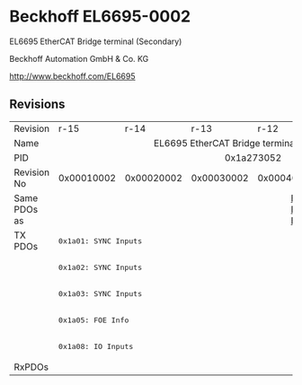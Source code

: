 # Beckhoff EL6695-0002

EL6695 EtherCAT Bridge terminal (Secondary)

Beckhoff Automation GmbH & Co. KG

http://www.beckhoff.com/EL6695

## Revisions
<table>
<tr >
<td>Revision</td>
<td>r-15</td>
<td>r-14</td>
<td>r-13</td>
<td>r-12</td>
<td>r-11</td>
<td>r-10</td>
</tr>
<tr >
<td>Name</td>
<td colspan=6 align="center">EL6695 EtherCAT Bridge terminal (Secondary)</td>
</tr>
<tr >
<td>PID</td>
<td colspan=6 align="center">0x1a273052</td>
</tr>
<tr >
<td>Revision No</td>
<td>0x00010002</td>
<td>0x00020002</td>
<td>0x00030002</td>
<td>0x00040002</td>
<td>0x00050002</td>
<td>0x00060002</td>
</tr>
<tr >
<td>Same PDOs as</td>
<td colspan=2 align="center"></td>
<td colspan=4 align="center"><a href="EL6695">EL6695 r-10</a><br/><a href="EL6695">EL6695 r-11</a><br/><a href="EL6695">EL6695 r-12</a></td>
</tr>
<tr class="txpdo">
<td rowspan=5 valign=top>TX PDOs</td>
<td colspan=6 align="left"><pre>0x1a01: SYNC Inputs</pre></td>
<td></td>
</tr>
<tr class="txpdo">
<td colspan=6 align="left"><pre>0x1a02: SYNC Inputs</pre></td>
</tr>
<tr class="txpdo">
<td colspan=6 align="left"><pre>0x1a03: SYNC Inputs</pre></td>
</tr>
<tr class="txpdo">
<td colspan=6 align="left"><pre>0x1a05: FOE Info</pre></td>
</tr>
<tr class="txpdo">
<td colspan=6 align="left"><pre>0x1a08: IO Inputs</pre></td>
</tr>
<tr >
<td>RxPDOs</td>
<td colspan=6 align="left"></td>
</tr>
</table>

